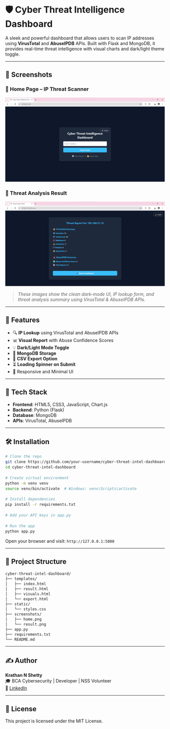 # 🛡️ Cyber Threat Intelligence Dashboard

A sleek and powerful dashboard that allows users to scan IP addresses using **VirusTotal** and **AbuseIPDB** APIs. Built with Flask and MongoDB, it provides real-time threat intelligence with visual charts and dark/light theme toggle.

---

## 📸 Screenshots

### 🔹 Home Page – IP Threat Scanner
![Home Page](./index.jpg)

### 🔹 Threat Analysis Result
![Result Page](./results.jpg)

> _These images show the clean dark-mode UI, IP lookup form, and threat analysis summary using VirusTotal & AbuseIPDB APIs._

---

## 🚀 Features

- 🔍 **IP Lookup** using VirusTotal and AbuseIPDB APIs
- 📊 **Visual Report** with Abuse Confidence Scores
- 💡 **Dark/Light Mode Toggle**
- 💾 **MongoDB Storage**
- 📁 **CSV Export Option**
- ⏳ **Loading Spinner on Submit**
- 🎯 Responsive and Minimal UI

---

## 🧠 Tech Stack

- **Frontend**: HTML5, CSS3, JavaScript, Chart.js  
- **Backend**: Python (Flask)  
- **Database**: MongoDB  
- **APIs**: VirusTotal, AbuseIPDB  

---

## 🛠️ Installation

```bash
# Clone the repo
git clone https://github.com/your-username/cyber-threat-intel-dashboard.git
cd cyber-threat-intel-dashboard

# Create virtual environment
python -m venv venv
source venv/bin/activate  # Windows: venv\Scripts\activate

# Install dependencies
pip install -r requirements.txt

# Add your API keys in app.py

# Run the app
python app.py
```

Open your browser and visit: `http://127.0.0.1:5000`

---

## 📁 Project Structure

```
cyber-threat-intel-dashboard/
├── templates/
│   ├── index.html
│   ├── result.html
│   ├── visuals.html
│   └── export.html
├── static/
│   └── styles.css
├── screenshots/
│   ├── home.png
│   └── result.png
├── app.py
├── requirements.txt
└── README.md
```

---

## ✍️ Author

**Krathan N Shetty**  
🎓 BCA Cybersecurity | Developer | NSS Volunteer  
🔗 [LinkedIn](https://www.linkedin.com/in/shettykrathan)

---

## 📄 License

This project is licensed under the MIT License.
